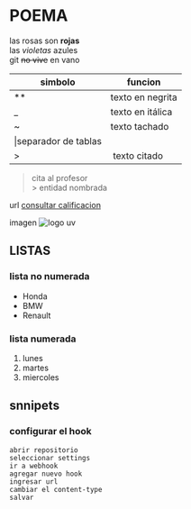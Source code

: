 # POEMA
las rosas son **rojas**  
las _violetas_ azules  
git ~~no vive~~ en vano  

|simbolo| funcion|  
|-|-|  
|**|texto en negrita|
|_|texto en itálica|
|~|texto tachado|
|\|separador de tablas|
|>| texto citado|

> cita al profesor  
&gt; entidad nombrada

url [consultar calificacion](https://www.uv.mx/calificaciones)  

imagen ![logo uv](https://www.uv.mx/v2/images/logouv.jpg)  

## LISTAS
### lista no numerada
* Honda
* BMW
* Renault
### lista numerada
1. lunes
2. martes
3. miercoles

## snnipets
### configurar el hook

```
abrir repositorio
seleccionar settings
ir a webhook
agregar nuevo hook
ingresar url
cambiar el content-type
salvar
```



